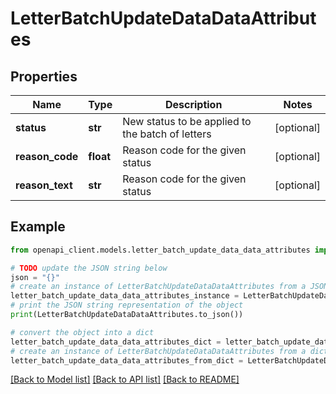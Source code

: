 # LetterBatchUpdateDataDataAttributes


## Properties

Name | Type | Description | Notes
------------ | ------------- | ------------- | -------------
**status** | **str** | New status to be applied to the batch of letters | [optional]
**reason_code** | **float** | Reason code for the given status | [optional]
**reason_text** | **str** | Reason code for the given status | [optional]

## Example

```python
from openapi_client.models.letter_batch_update_data_data_attributes import LetterBatchUpdateDataDataAttributes

# TODO update the JSON string below
json = "{}"
# create an instance of LetterBatchUpdateDataDataAttributes from a JSON string
letter_batch_update_data_data_attributes_instance = LetterBatchUpdateDataDataAttributes.from_json(json)
# print the JSON string representation of the object
print(LetterBatchUpdateDataDataAttributes.to_json())

# convert the object into a dict
letter_batch_update_data_data_attributes_dict = letter_batch_update_data_data_attributes_instance.to_dict()
# create an instance of LetterBatchUpdateDataDataAttributes from a dict
letter_batch_update_data_data_attributes_from_dict = LetterBatchUpdateDataDataAttributes.from_dict(letter_batch_update_data_data_attributes_dict)
```
[[Back to Model list]](../README.md#documentation-for-models) [[Back to API list]](../README.md#documentation-for-api-endpoints) [[Back to README]](../README.md)
